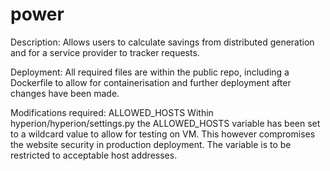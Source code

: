 # power
Description:
Allows users to calculate savings from distributed generation and for a service provider to tracker requests. 

Deployment:
All required files are within the public repo, including a Dockerfile to allow for containerisation and further deployment after changes have been made.

Modifications required:
ALLOWED_HOSTS
  Within hyperion/hyperion/settings.py the ALLOWED_HOSTS variable has been set to a wildcard value to allow for testing on VM. 
  This however compromises the website security in production deployment. 
  The variable is to be restricted to acceptable host addresses. 
